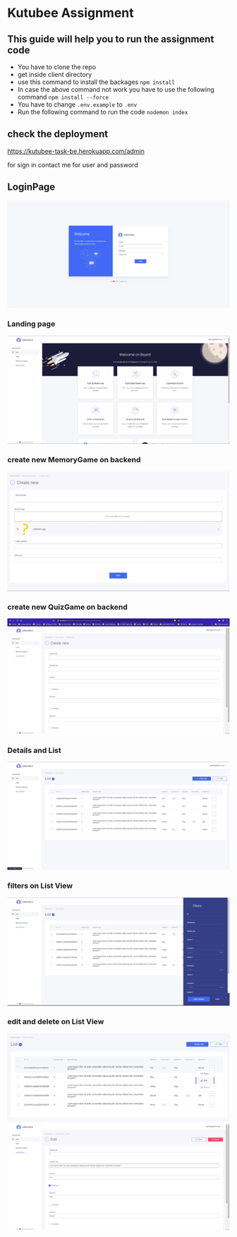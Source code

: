 # Kutubee Assignment

## This guide will help you to run the assignment code

- You have to clone the repo
- get inside client directory
- use this command to install the backages `npm install`
- In case the above command not work you have to use the following command `npm install --force`
- You have to change `.env.example` to `.env`
- Run the following command to run the code `nodemon index`

## check the deployment

<https://kutubee-task-be.herokuapp.com/admin>

for sign in contact me for user and password

## LoginPage

![login](./pics/pic9.JPG)

### Landing page

![landing](./pics/pic1.JPG)

### create new MemoryGame on backend

![newGame](./pics/pic8.JPG)

### create new QuizGame on backend

![newGame](./pics/pic3.JPG)

### Details and List

![details](./pics/pic2.JPG)

### filters on List View

![filters](./pics/pic4.JPG)

### edit and delete on List View

![edit](./pics/pic5.JPG)
![edit](./pics/pic6.JPG)
